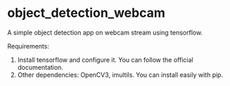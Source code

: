 # object_detection_webcam
A simple object detection app on webcam stream using tensorflow.

Requirements:
1. Install tensorflow and configure it. You can follow the official documentation.
2. Other dependencies: OpenCV3, imultils. You can install easily with pip.
